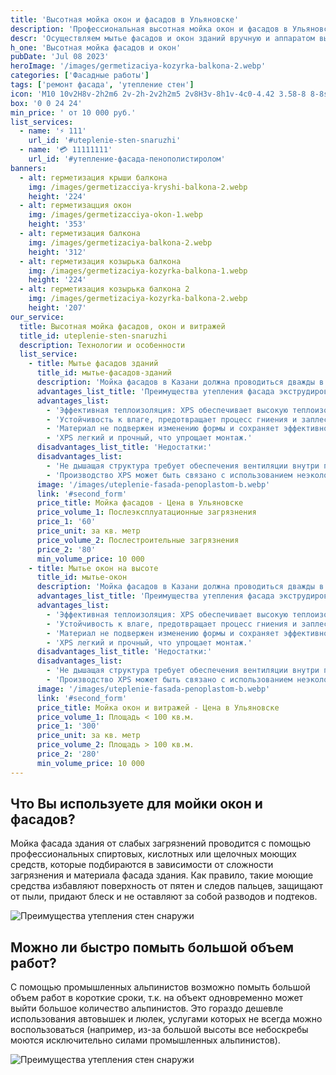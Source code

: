 ```yaml
---
title: 'Высотная мойка окон и фасадов в Ульяновске'
description: 'Профессиональная высотная мойка окон и фасадов в Ульяновске по лучшей цене. Проводим мытье фасадов и окон зданий по лучшим ценам вручную и аппаратом высокого давления методом промышленного альпинизма'
descr: 'Осуществляем мытье фасадов и окон зданий вручную и аппаратом высокого давления методом промышленного альпинизма'
h_one: 'Высотная мойка фасадов и окон'
pubDate: 'Jul 08 2023'
heroImage: '/images/germetizaciya-kozyrka-balkona-2.webp'
categories: ['Фасадные работы']
tags: ['ремонт фасада', 'утепление стен']
icon: 'M10 10v2H8v-2h2m6 2v-2h-2v2h2m5 2v8H3v-8h1v-4c0-4.42 3.58-8 8-8s8 3.58 8 8v4h1M7 16H5v4h2v-4m4 0H9v4h2v-4m0-11.92C8.16 4.56 6 7.03 6 10v4h5V4.08M13 14h5v-4c0-2.97-2.16-5.44-5-5.92V14m2 2h-2v4h2v-4m4 0h-2v4h2v-4Z'
box: '0 0 24 24'
min_price: ' от 10 000 руб.'
list_services:
  - name: '⚡ 111'
    url_id: '#uteplenie-sten-snaruzhi'
  - name: '💳 11111111'
    url_id: '#утепление-фасада-пенополистиролом'
banners:
  - alt: герметизация крыши балкона
    img: /images/germetizacciya-kryshi-balkona-2.webp
    height: '224'
  - alt: герметизацция окон
    img: /images/germetizacciya-okon-1.webp
    height: '353'
  - alt: герметизация балкона
    img: /images/germetizaciya-balkona-2.webp
    height: '312'
  - alt: герметизация козырька балкона
    img: /images/germetizaciya-kozyrka-balkona-1.webp
    height: '224'
  - alt: герметизация козырька балкона 2
    img: /images/germetizaciya-kozyrka-balkona-2.webp
    height: '207'
our_service:
  title: Высотная мойка фасадов, окон и витражей
  title_id: uteplenie-sten-snaruzhi
  description: Технологии и особенности
  list_service:
    - title: Мытье фасадов зданий
      title_id: мытье-фасадов-зданий
      description: 'Мойка фасадов в Казани должна проводиться дважды в год. Первый раз - по окончании зимнего сезона, второй раз - перед его началом. Очистка зданий - крайне ответственное мероприятие и к нему нужно подходить со всей ответственностью. Малоэтажные здания, как правило, моют клининговые компании с помощью автовышки. Мойка окон альпинистами применяется чаще всего на высотных зданиях высотой от 15 метров, так как, зачастую, промышленный альпинизм - это единственный способ добраться до места проведения работ. В редких случаях, мойка фасадов зданий проводится при отрицательных температурах. Чаще всего это обусловлено сдачей объектов строительства в зимнее время года. Для таких случаев используются спиртосодержащие растворы и професииональные химические составы, которые позволяют выполнять работы по мойке зданий при темепратуре до -10 градусов.'
      advantages_list_title: 'Преимущества утепления фасада экструдированным пенополистиролом (XPS):'
      advantages_list:
        - 'Эффективная теплоизоляция: XPS обеспечивает высокую теплоизоляцию благодаря низкой теплопроводности.'
        - 'Устойчивость к влаге, предотвращает процесс гниения и заплесневения материала.'
        - 'Материал не подвержен изменению формы и сохраняет эффективность со временем.'
        - 'XPS легкий и прочный, что упрощает монтаж.'
      disadvantages_list_title: 'Недостатки:'
      disadvantages_list:
        - 'Не дышащая структура требует обеспечения вентиляции внутри помещения.'
        - 'Производство XPS может быть связано с использованием неэкологичных веществ.'
      image: '/images/uteplenie-fasada-penoplastom-b.webp'
      link: '#second_form'
      price_title: Мойка фасадов - Цена в Ульяновске
      price_volume_1: Послеэксплуатационные загрязнения
      price_1: '60'
      price_unit: за кв. метр
      price_volume_2: Послестроительные загрязнения
      price_2: '80'
      min_volume_price: 10 000
    - title: Мытье окон на высоте
      title_id: мытье-окон
      description: 'Мойка фасадов в Казани должна проводиться дважды в год. Первый раз - по окончании зимнего сезона, второй раз - перед его началом. Очистка зданий - крайне ответственное мероприятие и к нему нужно подходить со всей ответственностью. Малоэтажные здания, как правило, моют клининговые компании с помощью автовышки. Мойка окон альпинистами применяется чаще всего на высотных зданиях высотой от 15 метров, так как, зачастую, промышленный альпинизм - это единственный способ добраться до места проведения работ. В редких случаях, мойка фасадов зданий проводится при отрицательных температурах. Чаще всего это обусловлено сдачей объектов строительства в зимнее время года. Для таких случаев используются спиртосодержащие растворы и професииональные химические составы, которые позволяют выполнять работы по мойке зданий при темепратуре до -10 градусов.'
      advantages_list_title: 'Преимущества утепления фасада экструдированным пенополистиролом (XPS):'
      advantages_list:
        - 'Эффективная теплоизоляция: XPS обеспечивает высокую теплоизоляцию благодаря низкой теплопроводности.'
        - 'Устойчивость к влаге, предотвращает процесс гниения и заплесневения материала.'
        - 'Материал не подвержен изменению формы и сохраняет эффективность со временем.'
        - 'XPS легкий и прочный, что упрощает монтаж.'
      disadvantages_list_title: 'Недостатки:'
      disadvantages_list:
        - 'Не дышащая структура требует обеспечения вентиляции внутри помещения.'
        - 'Производство XPS может быть связано с использованием неэкологичных веществ.'
      image: '/images/uteplenie-fasada-penoplastom-b.webp'
      link: '#second_form'
      price_title: Мойка окон и витражей - Цена в Ульяновске
      price_volume_1: Площадь < 100 кв.м.
      price_1: '300'
      price_unit: за кв. метр
      price_volume_2: Площадь > 100 кв.м.
      price_2: '280'
      min_volume_price: 10 000
---
```


## Что Вы используете для мойки окон и фасадов?

Мойка фасада здания от слабых загрязнений проводится с помощью профессиональных спиртовых, кислотных или щелочных моющих средств, которые подбираются в зависимости от сложности загрязнения и материала фасада здания. Как правило, такие моющие средства избавляют поверхность от пятен и следов пальцев, защищают от пыли, придают блеск и не оставляют за собой разводов и подтеков.

![Преимущества утепления стен снаружи](/images/uteplenie-fasada-minvatoj.webp)

## Можно ли быстро помыть большой объем работ?

С помощью промышленных альпинистов возможно помыть большой объем работ в короткие сроки, т.к. на объект одновременно может выйти большое количество альпинистов. Это гораздо дешевле использования автовышек и люлек, услугами которых не всегда можно воспользоваться (например, из-за большой высоты все небоскребы моются исключительно силами промышленных альпинистов).

![Преимущества утепления стен снаружи](/images/uteplenie-fasada-minvatoj.webp)

